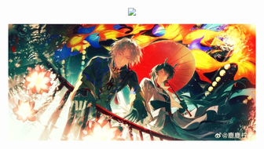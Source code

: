 
<p align=center> <img src=https://komarev.com/ghpvc/?username=vague2ly&color=FF5C2D&style=flat-square&label=ৎ𝄢>

![image alt](https://github.com/vague2ly/vague2ly/blob/5a410d51c1e401d581a402cdfedc5cb65aafe7c8/IMG_0783.jpeg)


⠀⠀⠀⠀⠀⠀⠀⠀⠀




